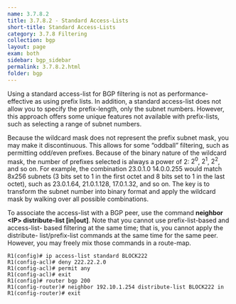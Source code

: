 ```yaml
---
name: 3.7.8.2
title: 3.7.8.2 - Standard Access-Lists
short-title: Standard Access-Lists
category: 3.7.8 Filtering
collection: bgp
layout: page
exam: both
sidebar: bgp_sidebar
permalink: 3.7.8.2.html
folder: bgp
---
```

Using a standard access-list for BGP filtering is not as performance-effective as using prefix lists. In addition, a standard access-list does not allow you to specify the prefix-length, only the subnet numbers. However, this approach offers some unique features not available with prefix-lists, such as selecting a range of subnet numbers.

Because the wildcard mask does not represent the prefix subnet mask, you may make it discontinuous. This allows for some “oddball” filtering, such as permitting odd/even prefixes. Because of the binary nature of the wildcard mask, the number of prefixes selected is always a power of 2: $2^0$, $2^1$, $2^2$, and so on. For example, the combination 23.0.1.0 14.0.0.255 would match 8x256 subnets (3 bits set to 1 in the first octet and 8 bits set to 1 in the last octet), such as 23.0.1.64, 21.0.1.128, 17.0.1.32, and so on. The key is to transform the subnet number into binary format and apply the wildcard mask by walking over all possible combinations.

To associate the access-list with a BGP peer, use the command **neighbor \<IP\> distribute-list [in|out]**. Note that you cannot use prefix-list-based and access-list- based filtering at the same time; that is, you cannot apply the distribute- list/prefix-list commands at the same time for the same peer. However, you may freely mix those commands in a route-map.
```
R1(config)# ip access-list standard BLOCK222
R1(config-acl)# deny 222.22.2.0
R1(config-acl)# permit any
R1(config-acl)# exit
R1(config)# router bgp 200
R1(config-router)# neighbor 192.10.1.254 distribute-list BLOCK222 in
R1(config-router)# exit
```
